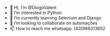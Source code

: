 - 👋 Hi, I’m @DiogoValent
- 👀 I’m interested in  Python
- 🌱 I’m currently learning  Selenium and Django
- 💞️ I’m looking to collaborate on automações
- 📫 How to reach me whatsapp: (43)988313652
<!---
DiogoValent/DiogoValent is a ✨ special ✨ repository because its `README.md` (this file) appears on your GitHub profile.
You can click the Preview link to take a look at your changes.
--->
